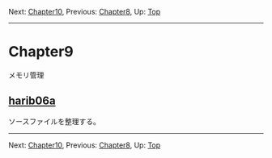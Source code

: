 Next: [Chapter10](chapter10.md), Previous: [Chapter8](chapter8.md), Up: [Top](/README.md)

----

# Chapter9

メモリ管理

## [harib06a](harib06a.md)

ソースファイルを整理する。

----

Next: [Chapter10](chapter10.md), Previous: [Chapter8](chapter8.md), Up: [Top](/README.md)
